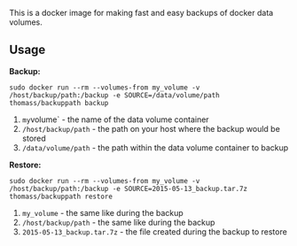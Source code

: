 This is a docker image for making fast and easy backups of docker data volumes.

Usage
-----

__Backup:__

```
sudo docker run --rm --volumes-from my_volume -v /host/backup/path:/backup -e SOURCE=/data/volume/path thomass/backuppath backup
```

1. `my`volume` - the name of the data volume container
1. `/host/backup/path` - the path on your host where the backup would be stored
1. `/data/volume/path` - the path within the data volume container to backup

__Restore:__

```
sudo docker run --rm --volumes-from my_volume -v /host/backup/path:/backup -e SOURCE=2015-05-13_backup.tar.7z thomass/backuppath restore
```

1. `my_volume` - the same like during the backup
1. `/host/backup/path` - the same like during the backup
1. `2015-05-13_backup.tar.7z` - the file created during the backup to restore
